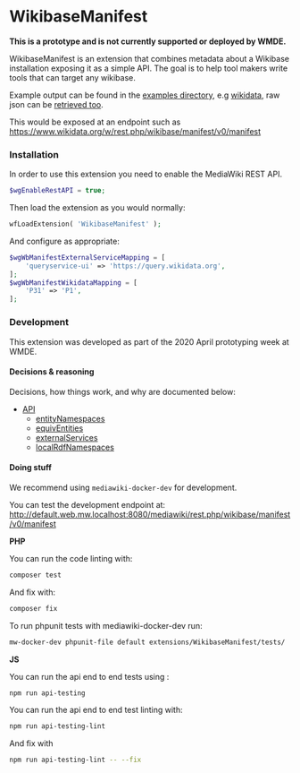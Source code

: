 # WikibaseManifest

**__This is a prototype and is not currently supported or deployed by WMDE.__**

WikibaseManifest is an extension that combines metadata about a Wikibase installation exposing it as a simple API.
The goal is to help tool makers write tools that can target any wikibase.

Example output can be found in the [examples directory](/docs/examples), e.g [wikidata](/docs/examples/wikidata.json), raw json can be [retrieved too](https://raw.githubusercontent.com/wmde/WikibaseManifest/master/docs/examples/wikidata.json).

This would be exposed at an endpoint such as https://www.wikidata.org/w/rest.php/wikibase/manifest/v0/manifest

### Installation

In order to use this extension you need to enable the MediaWiki REST API.

```php
$wgEnableRestAPI = true;
```

Then load the extension as you would normally:

```php
wfLoadExtension( 'WikibaseManifest' );
```

And configure as appropriate:

```php
$wgWbManifestExternalServiceMapping = [
	'queryservice-ui' => 'https://query.wikidata.org',
];
$wgWbManifestWikidataMapping = [
	'P31' => 'P1',
];
```

### Development

This extension was developed as part of the 2020 April prototyping week at WMDE.

#### Decisions & reasoning

Decisions, how things work, and why are documented below:

 - [API](/docs/api.md)
   - [entityNamespaces](/docs/entityNamespaces.md)
   - [equivEntities](/docs/equivEntities.md)
   - [externalServices](/docs/externalServices.md)
   - [localRdfNamespaces](/docs/localRdfNamespaces.md)

#### Doing stuff

We recommend using `mediawiki-docker-dev` for development.

You can test the development endpoint at:
http://default.web.mw.localhost:8080/mediawiki/rest.php/wikibase/manifest/v0/manifest

**PHP**

You can run the code linting with:
```sh
composer test
```

And fix with:
```sh
composer fix
```

To run phpunit tests with mediawiki-docker-dev run:
```sh
mw-docker-dev phpunit-file default extensions/WikibaseManifest/tests/
```

**JS**

You can run the api end to end tests using :
```sh
npm run api-testing
```

You can run the api end to end test linting with:
```sh
npm run api-testing-lint
```

And fix with
```sh
npm run api-testing-lint -- --fix
```
